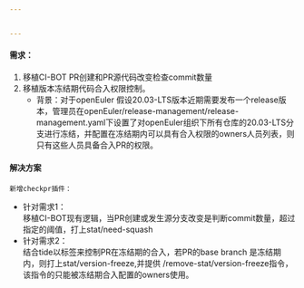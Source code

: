 ```yaml
---


---
```


<h4 id="需求：">需求：</h4>
<ol>
<li>移植CI-BOT PR创建和PR源代码改变检查commit数量</li>
<li>移植版本冻结期代码合入权限控制。
<ul>
<li>背景：对于openEuler 假设20.03-LTS版本近期需要发布一个release版本，管理员在openEuler/release-management/release-management.yaml下设置了对openEuler组织下所有仓库的20.03-LTS分支进行冻结，并配置在冻结期内可以具有合入权限的owners人员列表，则只有这些人员具备合入PR的权限。</li>
</ul>
</li>
</ol>
<h4 id="解决方案">解决方案</h4>
<p><code>新增checkpr插件：</code></p>
<ul>
<li>针对需求1：<br>
移植CI-BOT现有逻辑，当PR创建或发生源分支改变是判断commit数量，超过指定的阈值，打上stat/need-squash</li>
<li>针对需求2：<br>
结合tide以标签来控制PR在冻结期的合入，若PR的base branch 是冻结期内，则打上stat/version-freeze,并提供 /remove-stat/version-freeze指令，该指令的只能被冻结期合入配置的owners使用。</li>
</ul>

